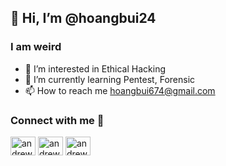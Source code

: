 ### <h2>👋 Hi, I’m @hoangbui24 </h2>
<b><h3>I am weird</h3></b>
- 👀 I’m interested in Ethical Hacking 
- 🌱 I’m currently learning Pentest, Forensic 
- 📫 How to reach me hoangbui674@gmail.com

### <h3>Connect with me 🤝</h3>

<a href="https://www.linkedin.com/in/lucas-bui-76a25421b/" target="blank"><img align="center" src="https://raw.githubusercontent.com/rahuldkjain/github-profile-readme-generator/master/src/images/icons/Social/linked-in-alt.svg" alt="andrewlxm" height="30" width="40" /></a>
<a href="https://www.facebook.com/profile.php?id=100008499756620" target="blank"><img align="center" src="https://raw.githubusercontent.com/rahuldkjain/github-profile-readme-generator/master/src/images/icons/Social/facebook.svg" alt="andrewlxm" height="30" width="40" /></a>
<a href="https://www.instagram.com/lucasbui24/" target="blank"><img align="center" src="https://raw.githubusercontent.com/rahuldkjain/github-profile-readme-generator/master/src/images/icons/Social/instagram.svg" alt="andrewlxm" height="30" width="40" /></a>



<!---
hoangbui24/hoangbui24 is a ✨ special ✨ repository because its `README.md` (this file) appears on your GitHub profile.
You can click the Preview link to take a look at your changes.
--->
